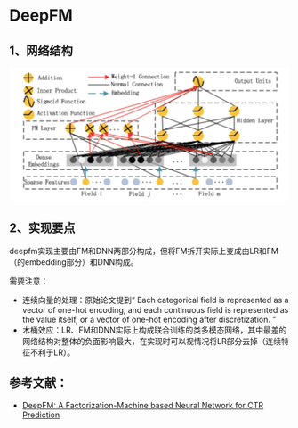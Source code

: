 # DeepFM

## 1、网络结构

![deepfm strcuture](https://github.com/alphaplato/alphaplato/blob/master/image/DeepLearning/deepfm.png)

## 2、实现要点

deepfm实现主要由FM和DNN两部分构成，但将FM拆开实际上变成由LR和FM（的embedding部分）和DNN构成。

需要注意：
* 连续向量的处理：原始论文提到“ Each categorical field is represented as a vector of one-hot encoding, and each continuous field is represented as the value itself, or a vector of one-hot encoding after discretization. ”
* 木桶效应：LR、FM和DNN实际上构成联合训练的类多模态网络，其中最差的网络结构对整体的负面影响最大，在实现时可以视情况将LR部分去掉（连续特征不利于LR）。

## 参考文献：
* [DeepFM: A Factorization-Machine based Neural Network for CTR Prediction](https://arxiv.org/pdf/1703.04247.pdf)